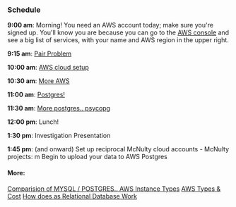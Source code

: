 ### Schedule

**9:00 am**: Morning! You need an AWS account today; make sure you're signed up. You'll know you are because you can go to the [AWS console](https://console.aws.amazon.com/) and see a big list of services, with your name and AWS region in the upper right.

**9:15 am**: [Pair Problem](pair.md)

**10:00 am**: [AWS cloud setup](aws_setup_cloud.md)

**10:30 am**: [More AWS](aws_2_installing_pkgs.md )

**11:00 am**: [Postgres!](postgres_loading.md)

**11:30 am**: [More postgres.. psycopg](psycopg_sqlAlchemy.ipynb)


**12:00 pm**: Lunch!

**1:30 pm**: Investigation Presentation

**1:45 pm**: (and onward)  Set up reciprocal McNulty cloud accounts - McNulty projects: m
Begin to upload your data to AWS Postgres


#### More: 
[Comparision of MYSQL / POSTGRES.. ](https://www.digitalocean.com/community/tutorials/sqlite-vs-mysql-vs-postgresql-a-comparison-of-relational-database-management-systems)
[AWS Instance Types](https://aws.amazon.com/ec2/instance-types/)
[AWS Types & Cost](http://www.ec2instances.info)
[How does as Relational Database Work](http://coding-geek.com/how-databases-work/)


